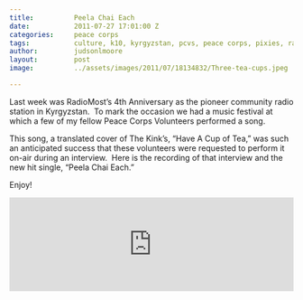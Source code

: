 ```yaml
---
title:			Peela Chai Each
date:			2011-07-27 17:01:00 Z
categories:		peace corps
tags:			culture, k10, kyrgyzstan, pcvs, peace corps, pixies, radiomost, talas
author:			judsonlmoore
layout:			post
image:			../assets/images/2011/07/18134832/Three-tea-cups.jpeg

---
```


Last week was RadioMost’s 4th Anniversary as the pioneer community radio station in Kyrgyzstan.  To mark the occasion we had a music festival at which a few of my fellow Peace Corps Volunteers performed a song.

This song, a translated cover of The Kink’s, “Have A Cup of Tea,” was such an anticipated success that these volunteers were requested to perform it on-air during an interview.  Here is the recording of that interview and the new hit single, “Peela Chai Each.”

Enjoy!

<iframe width="100%" height="166" scrolling="no" frameborder="no" allow="autoplay" src="https://w.soundcloud.com/player/?url=https%3A//api.soundcloud.com/tracks/74233795&color=%232c1c29&auto_play=false&hide_related=false&show_comments=true&show_user=true&show_reposts=false&show_teaser=true"></iframe>